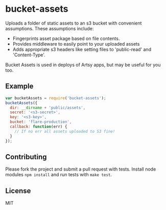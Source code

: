 # bucket-assets

Uploads a folder of static assets to an s3 bucket with convenient assumptions. These assumptions include:

* Fingerprints asset package based on file contents.
* Provides middleware to easily point to your uploaded assets
* Adds appropriate s3 headers like setting files to 'public-read' and 'Content-Type'.

Bucket Assets is used in deploys of Artsy apps, but may be useful for you too.

## Example

````javascript
var bucketAssets = require('bucket-assets');
bucketAssets({
  dir: __dirname + 'public/assets',
  secret: '<s3-secret>',
  key: '<s3-key>',
  bucket: 'flare-production',
  callback: function(err) {
    // If no err all assets uploaded to S3 fine!
  }
});
````

## Contributing

Please fork the project and submit a pull request with tests. Install node modules `npm install` and run tests with `make test`.

## License

MIT
